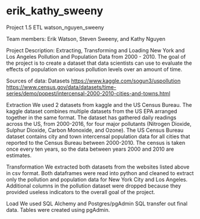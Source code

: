 # erik_kathy_sweeny
Project 1.5 ETL watson_nguyen_sweeny

Team members: Erik Watson, Steven Sweeny, and Kathy Nguyen

Project Description: Extracting, Transforming and Loading New York and Los Angeles Pollution and Population Data from 2000 - 2010. The goal of the project is to create a dataset that data scientists can use to evaluate the effects of population on various pollution levels over an amount of time.

Sources of data:
Datasets https://www.kaggle.com/sogun3/uspollution
https://www.census.gov/data/datasets/time-series/demo/popest/intercensal-2000-2010-cities-and-towns.html

Extraction 
We used 2 datasets from kaggle and the US Census Bureau. The kaggle dataset combines multiple datasets from the US EPA arranged together in the same format. The dataset has gathered daily readings across the US, from 2000-2016, for four major pollutants (Nitrogen Dioxide, Sulphur  Dioxide, Carbon Monoxide, and Ozone). The US Census Bureau dataset contains city and town intercensal population data for all cities that reported to the Census Bureau between 2000-2010. The census is taken once every ten years, so the data between years 2000 and 2010 are estimates.

Transformation
We extracted both datasets from the websites listed above in csv format. Both dataframes were read into python and cleaned to extract only the pollution and population data for New York City and Los Angeles. Additional columns in the pollution dataset were dropped because they provided useless indicators to the overall goal of the project. 

Load
We used SQL Alchemy and Postgres/pgAdmin SQL transfer out final data. Tables were created using pgAdmin.
